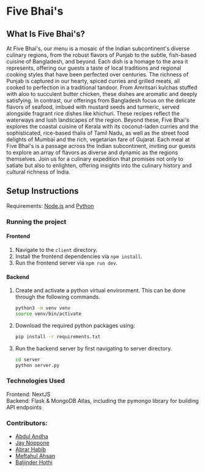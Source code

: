 # Five Bhai's

## What Is Five Bhai's?
At Five Bhai's, our menu is a mosaic of the Indian subcontinent's diverse culinary regions, from the robust flavors of Punjab to the subtle, fish-based cuisine of Bangladesh, and beyond. Each dish is a homage to the area it represents, offering our guests a taste of local traditions and regional cooking styles that have been perfected over centuries. The richness of Punjab is captured in our hearty, spiced curries and grilled meats, all cooked to perfection in a traditional tandoor. From Amritsari kulchas stuffed with aloo to succulent butter chicken, these dishes are aromatic and deeply satisfying. In contrast, our offerings from Bangladesh focus on the delicate flavors of seafood, imbued with mustard seeds and turmeric, served alongside fragrant rice dishes like khichuri. These recipes reflect the waterways and lush landscapes of the region. Beyond these, Five Bhai's explores the coastal cuisine of Kerala with its coconut-laden curries and the sophisticated, rice-based thalis of Tamil Nadu, as well as the street food delights of Mumbai and the rich, vegetarian fare of Gujarat. Each meal at Five Bhai's is a passage across the Indian subcontinent, inviting our guests to explore an array of flavors as diverse and dynamic as the regions themselves. Join us for a culinary expedition that promises not only to satiate but also to enlighten, offering insights into the culinary history and cultural richness of India.

## Setup Instructions
Requirements: [Node.js](https://nodejs.org/en/download/) and [Python](https://www.python.org/downloads/)

### Running the project
#### Frontend
1. Navigate to the `client` directory.
2. Install the frontend dependencies via `npm install`.
3. Run the frontend server via `npm run dev`.

#### Backend
1. Create and activate a python virtual environment. This can be done through the following commands.
    ```bash
    python3 -m venv venv
    source venv/bin/activate
    ```
2. Download the required python packages using:    
    ```bash
    pip install -r requirements.txt
    ```
3. Run the backend server by first navigating to server directory.
    ```bash
    cd server
    python server.py
    ```

### Technologies Used
Frontend: NextJS </br>
Backend: Flask & MongoDB Atlas, including the pymongo library for building API endpoints

### Contributors:
- [Abdul Andha](https://github.com/Abdul-Andha)
- [Jay Noppone](https://github.com/jaynopponep)
- [Abrar Habib](https://github.com/dddictionary)
- [Meftahul Ahsan](https://github.com/meftahul1)
- [Baljinder Hothi](https://github.com/BaljinderHothi)
